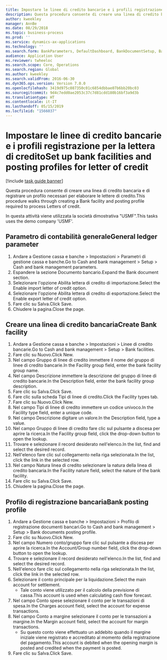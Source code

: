 ```yaml
---
title: Impostare le linee di credito bancarie e i profili registrazione per la lettera di credito
description: Questa procedura consente di creare una linea di credito bancaria e di registrare un profilo necessari per elaborare le lettere di credito.
author: kweekley
manager: AnnBe
ms.date: 08/29/2018
ms.topic: business-process
ms.prod: ''
ms.service: dynamics-ax-applications
ms.technology: ''
ms.search.form: BankParameters, DefaultDashboard, BankDocumentSetup, BankDocumentPosting
audience: Application User
ms.reviewer: twheeloc
ms.search.scope: Core, Operations
ms.search.region: Global
ms.author: kweekley
ms.search.validFrom: 2016-06-30
ms.dyn365.ops.version: Version 7.0.0
ms.openlocfilehash: 3419d975c087350c01c6854dbbae07b6bb20bc03
ms.sourcegitcommit: 9d4c7edd0ae2053c37c7d81cdd180b16bf3a9d3b
ms.translationtype: HT
ms.contentlocale: it-IT
ms.lasthandoff: 05/15/2019
ms.locfileid: "1566037"
---
```

# <a name="set-up-bank-facilities-and-posting-profiles-for-letter-of-credit"></a><span data-ttu-id="e1cc2-103">Impostare le linee di credito bancarie e i profili registrazione per la lettera di credito</span><span class="sxs-lookup"><span data-stu-id="e1cc2-103">Set up bank facilities and posting profiles for letter of credit</span></span>

[!include [task guide banner](../../includes/task-guide-banner.md)]

<span data-ttu-id="e1cc2-104">Questa procedura consente di creare una linea di credito bancaria e di registrare un profilo necessari per elaborare le lettere di credito.</span><span class="sxs-lookup"><span data-stu-id="e1cc2-104">This procedure walks through creating a Bank facility and posting profile required to process Letters of credit.</span></span> 

<span data-ttu-id="e1cc2-105">In questa attività viene utilizzata la società dimostrativa "USMF".</span><span class="sxs-lookup"><span data-stu-id="e1cc2-105">This tasks uses the demo company 'USMF'.</span></span>






## <a name="general-ledger-parameter"></a><span data-ttu-id="e1cc2-106">Parametro di contabilità generale</span><span class="sxs-lookup"><span data-stu-id="e1cc2-106">General ledger parameter</span></span>
1. <span data-ttu-id="e1cc2-107">Andare a Gestione cassa e banche > Impostazioni > Parametri di gestione cassa e banche.</span><span class="sxs-lookup"><span data-stu-id="e1cc2-107">Go to Cash and bank management > Setup > Cash and bank management parameters.</span></span>
2. <span data-ttu-id="e1cc2-108">Espandere la sezione Documento bancario.</span><span class="sxs-lookup"><span data-stu-id="e1cc2-108">Expand the Bank document section.</span></span>
3. <span data-ttu-id="e1cc2-109">Selezionare l'opzione Abilita lettera di credito di importazione.</span><span class="sxs-lookup"><span data-stu-id="e1cc2-109">Select the Enable import letter of credit option.</span></span>
4. <span data-ttu-id="e1cc2-110">Selezionare l'opzione Abilita lettera di credito di esportazione.</span><span class="sxs-lookup"><span data-stu-id="e1cc2-110">Select the Enable export letter of credit option.</span></span>
5. <span data-ttu-id="e1cc2-111">Fare clic su Salva.</span><span class="sxs-lookup"><span data-stu-id="e1cc2-111">Click Save.</span></span>
6. <span data-ttu-id="e1cc2-112">Chiudere la pagina.</span><span class="sxs-lookup"><span data-stu-id="e1cc2-112">Close the page.</span></span>

## <a name="create-bank-facility"></a><span data-ttu-id="e1cc2-113">Creare una linea di credito bancaria</span><span class="sxs-lookup"><span data-stu-id="e1cc2-113">Create Bank facility</span></span>
1. <span data-ttu-id="e1cc2-114">Andare a Gestione cassa e banche > Impostazioni > Linee di credito bancarie.</span><span class="sxs-lookup"><span data-stu-id="e1cc2-114">Go to Cash and bank management > Setup > Bank facilities.</span></span>
2. <span data-ttu-id="e1cc2-115">Fare clic su Nuovo.</span><span class="sxs-lookup"><span data-stu-id="e1cc2-115">Click New.</span></span>
3. <span data-ttu-id="e1cc2-116">Nel campo Gruppo di linee di credito immettere il nome del gruppo di linee di credito bancarie.</span><span class="sxs-lookup"><span data-stu-id="e1cc2-116">In the Facility group field, enter the bank facility group name.</span></span>
4. <span data-ttu-id="e1cc2-117">Nel campo Descrizione immettere la descrizione del gruppo di linee di credito bancarie.</span><span class="sxs-lookup"><span data-stu-id="e1cc2-117">In the Description field, enter the bank facility group description.</span></span>
5. <span data-ttu-id="e1cc2-118">Fare clic su Salva.</span><span class="sxs-lookup"><span data-stu-id="e1cc2-118">Click Save.</span></span>
6. <span data-ttu-id="e1cc2-119">Fare clic sulla scheda Tipi di linee di credito.</span><span class="sxs-lookup"><span data-stu-id="e1cc2-119">Click the Facility types tab.</span></span>
7. <span data-ttu-id="e1cc2-120">Fare clic su Nuovo.</span><span class="sxs-lookup"><span data-stu-id="e1cc2-120">Click New.</span></span>
8. <span data-ttu-id="e1cc2-121">Nel campo Tipi di linee di credito immettere un codice univoco.</span><span class="sxs-lookup"><span data-stu-id="e1cc2-121">In the Facility type field, enter a unique code.</span></span>
9. <span data-ttu-id="e1cc2-122">Nel campo Descrizione digitare un valore.</span><span class="sxs-lookup"><span data-stu-id="e1cc2-122">In the Description field, type a value.</span></span>
10. <span data-ttu-id="e1cc2-123">Nel campo Gruppo di linee di credito fare clic sul pulsante a discesa per aprire la ricerca.</span><span class="sxs-lookup"><span data-stu-id="e1cc2-123">In the Facility group field, click the drop-down button to open the lookup.</span></span>
11. <span data-ttu-id="e1cc2-124">Trovare e selezionare il record desiderato nell'elenco.</span><span class="sxs-lookup"><span data-stu-id="e1cc2-124">In the list, find and select the desired record.</span></span>
12. <span data-ttu-id="e1cc2-125">Nell'elenco fare clic sul collegamento nella riga selezionata.</span><span class="sxs-lookup"><span data-stu-id="e1cc2-125">In the list, click the link in the selected row.</span></span>
13. <span data-ttu-id="e1cc2-126">Nel campo Natura linea di credito selezionare la natura della linea di credito bancaria.</span><span class="sxs-lookup"><span data-stu-id="e1cc2-126">In the Facility nature field, select the nature of the bank facility.</span></span>
14. <span data-ttu-id="e1cc2-127">Fare clic su Salva.</span><span class="sxs-lookup"><span data-stu-id="e1cc2-127">Click Save.</span></span>
15. <span data-ttu-id="e1cc2-128">Chiudere la pagina.</span><span class="sxs-lookup"><span data-stu-id="e1cc2-128">Close the page.</span></span>

## <a name="bank-posting-profile"></a><span data-ttu-id="e1cc2-129">Profilo di registrazione bancaria</span><span class="sxs-lookup"><span data-stu-id="e1cc2-129">Bank posting profile</span></span>
1. <span data-ttu-id="e1cc2-130">Andare a Gestione cassa e banche > Impostazioni > Profilo di registrazione documenti bancari.</span><span class="sxs-lookup"><span data-stu-id="e1cc2-130">Go to Cash and bank management > Setup > Bank documents posting profile.</span></span>
2. <span data-ttu-id="e1cc2-131">Fare clic su Nuovo.</span><span class="sxs-lookup"><span data-stu-id="e1cc2-131">Click New.</span></span>
3. <span data-ttu-id="e1cc2-132">Nel campo Numero conto/gruppo fare clic sul pulsante a discesa per aprire la ricerca.</span><span class="sxs-lookup"><span data-stu-id="e1cc2-132">In the Account/Group number field, click the drop-down button to open the lookup.</span></span>
4. <span data-ttu-id="e1cc2-133">Trovare e selezionare il record desiderato nell'elenco.</span><span class="sxs-lookup"><span data-stu-id="e1cc2-133">In the list, find and select the desired record.</span></span>
5. <span data-ttu-id="e1cc2-134">Nell'elenco fare clic sul collegamento nella riga selezionata.</span><span class="sxs-lookup"><span data-stu-id="e1cc2-134">In the list, click the link in the selected row.</span></span>
6. <span data-ttu-id="e1cc2-135">Selezionare il conto principale per la liquidazione.</span><span class="sxs-lookup"><span data-stu-id="e1cc2-135">Select the main account for settlement.</span></span>
    * <span data-ttu-id="e1cc2-136">Tale conto viene utilizzato per il calcolo della previsione di cassa.</span><span class="sxs-lookup"><span data-stu-id="e1cc2-136">This account is used when calculating cash flow forecast.</span></span>  
7. <span data-ttu-id="e1cc2-137">Nel campo Conto spese selezionare il conto per le transazioni di spesa.</span><span class="sxs-lookup"><span data-stu-id="e1cc2-137">In the Charges account field, select the account for expense transactions.</span></span>
8. <span data-ttu-id="e1cc2-138">Nel campo Conto a margine selezionare il conto per le transazioni a margine.</span><span class="sxs-lookup"><span data-stu-id="e1cc2-138">In the Margin account field, select the account for margin transactions.</span></span>
    * <span data-ttu-id="e1cc2-139">Su questo conto viene effettuato un addebito quando il margine iniziale viene registrato e accreditato al momento della registrazione del pagamento.</span><span class="sxs-lookup"><span data-stu-id="e1cc2-139">This account is debited when the opening margin is posted and credited when the payment is posted.</span></span>  
9. <span data-ttu-id="e1cc2-140">Fare clic su Salva.</span><span class="sxs-lookup"><span data-stu-id="e1cc2-140">Click Save.</span></span>

